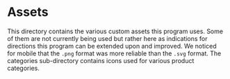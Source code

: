 # Assets

This directory contains the various custom assets this program uses. Some of them are not currently being used but rather here as indications for directions this program can be extended upon and improved. We noticed for mobile that the `.png` format was more reliable than the `.svg` format. The categories sub-directory contains icons used for various product categories.